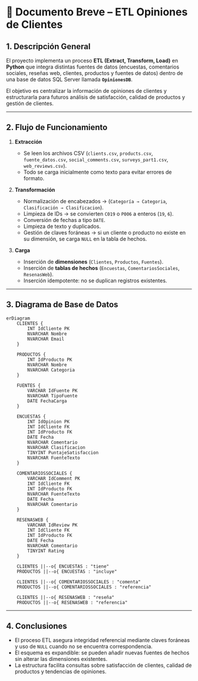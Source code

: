 # 📘 Documento Breve – ETL Opiniones de Clientes

## 1. Descripción General
El proyecto implementa un proceso **ETL (Extract, Transform, Load)** en **Python** que integra distintas fuentes de datos 
(encuestas, comentarios sociales, reseñas web, clientes, productos y fuentes de datos) dentro de una base de datos 
SQL Server llamada **`OpinionesDB`**.  

El objetivo es centralizar la información de opiniones de clientes y estructurarla para futuros análisis de satisfacción, 
calidad de productos y gestión de clientes.

---

## 2. Flujo de Funcionamiento

1. **Extracción**  
   - Se leen los archivos CSV (`clients.csv`, `products.csv`, `fuente_datos.csv`, 
     `social_comments.csv`, `surveys_part1.csv`, `web_reviews.csv`).  
   - Todo se carga inicialmente como texto para evitar errores de formato.

2. **Transformación**  
   - Normalización de encabezados → (`Categoría → Categoria`, `Clasificación → Clasificacion`).  
   - Limpieza de IDs → se convierten `C019` o `P006` a enteros (`19`, `6`).  
   - Conversión de fechas a tipo `DATE`.  
   - Limpieza de texto y duplicados.  
   - Gestión de claves foráneas → si un cliente o producto no existe en su dimensión, se carga `NULL` en la tabla de hechos.

3. **Carga**  
   - Inserción de **dimensiones** (`Clientes`, `Productos`, `Fuentes`).  
   - Inserción de **tablas de hechos** (`Encuestas`, `ComentariosSociales`, `ResenasWeb`).  
   - Inserción idempotente: no se duplican registros existentes.

---

## 3. Diagrama de Base de Datos

```mermaid
erDiagram
    CLIENTES {
        INT IdCliente PK
        NVARCHAR Nombre
        NVARCHAR Email
    }

    PRODUCTOS {
        INT IdProducto PK
        NVARCHAR Nombre
        NVARCHAR Categoria
    }

    FUENTES {
        VARCHAR IdFuente PK
        NVARCHAR TipoFuente
        DATE FechaCarga
    }

    ENCUESTAS {
        INT IdOpinion PK
        INT IdCliente FK
        INT IdProducto FK
        DATE Fecha
        NVARCHAR Comentario
        NVARCHAR Clasificacion
        TINYINT PuntajeSatisfaccion
        NVARCHAR FuenteTexto
    }

    COMENTARIOSSOCIALES {
        VARCHAR IdComment PK
        INT IdCliente FK
        INT IdProducto FK
        NVARCHAR FuenteTexto
        DATE Fecha
        NVARCHAR Comentario
    }

    RESENASWEB {
        VARCHAR IdReview PK
        INT IdCliente FK
        INT IdProducto FK
        DATE Fecha
        NVARCHAR Comentario
        TINYINT Rating
    }

    CLIENTES ||--o{ ENCUESTAS : "tiene"
    PRODUCTOS ||--o{ ENCUESTAS : "incluye"

    CLIENTES ||--o{ COMENTARIOSSOCIALES : "comenta"
    PRODUCTOS ||--o{ COMENTARIOSSOCIALES : "referencia"

    CLIENTES ||--o{ RESENASWEB : "reseña"
    PRODUCTOS ||--o{ RESENASWEB : "referencia"
```

---

## 4. Conclusiones
- El proceso ETL asegura integridad referencial mediante claves foráneas y uso de `NULL` cuando no se encuentra correspondencia.  
- El esquema es expandible: se pueden añadir nuevas fuentes de hechos sin alterar las dimensiones existentes.  
- La estructura facilita consultas sobre satisfacción de clientes, calidad de productos y tendencias de opiniones.

